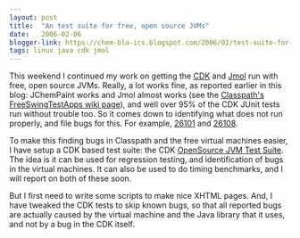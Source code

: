 ```yaml
---
layout: post
title:  "An test suite for free, open source JVMs"
date:   2006-02-06
blogger-link: https://chem-bla-ics.blogspot.com/2006/02/test-suite-for-free-open-source-jvms.html
tags: linux java cdk jmol
---
```


This weekend I continued my work on getting the [CDK](http://cdk.sf.net/) and [Jmol](http://www.jmol.org/) run with free, open source JVMs.
Really, a lot works fine, as reported earlier in this blog: JChemPaint works and Jmol almost works (see the
[Classpath's FreeSwingTestApps wiki page](http://developer.classpath.org/mediation/FreeSwingTestApps)), and well over 95% of the CDK JUnit
tests run without trouble too. So it comes down to identifying what does not run properly, and file bugs for this. For example,
[26101](http://gcc.gnu.org/bugzilla/show_bug.cgi?id=26101) and [26108](http://gcc.gnu.org/bugzilla/show_bug.cgi?id=26108).

To make this finding bugs in Classpath and the free virtual machines easier, I have setup a CDK based test suite: the CDK
[OpenSource JVM Test Suite](http://sourceforge.net/project/showfiles.php?group_id=20024). The idea is it can be used for regression testing,
and identification of bugs in the virtual machines. It can also be used to do timing benchmarks, and I will report on both of these soon.

But I first need to write some scripts to make nice XHTML pages. And, I have tweaked the CDK tests to skip known bugs, so that all reported
bugs are actually caused by the virtual machine and the Java library that it uses, and not by a bug in the CDK itself.
